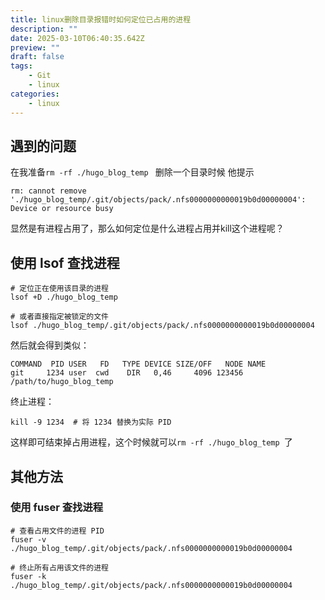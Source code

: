 ```yaml
---
title: linux删除目录报错时如何定位已占用的进程
description: ""
date: 2025-03-10T06:40:35.642Z
preview: ""
draft: false
tags:
    - Git
    - linux
categories:
    - linux
---
```

## 遇到的问题
在我准备`rm -rf ./hugo_blog_temp `  删除一个目录时候
他提示
```shell
rm: cannot remove './hugo_blog_temp/.git/objects/pack/.nfs0000000000019b0d00000004': Device or resource busy
```
显然是有进程占用了，那么如何定位是什么进程占用并kill这个进程呢？
## 使用 lsof 查找进程
```shell
# 定位正在使用该目录的进程
lsof +D ./hugo_blog_temp

# 或者直接指定被锁定的文件
lsof ./hugo_blog_temp/.git/objects/pack/.nfs0000000000019b0d00000004
```
然后就会得到类似：
```shell
COMMAND  PID USER   FD   TYPE DEVICE SIZE/OFF   NODE NAME
git     1234 user  cwd    DIR   0,46     4096 123456 /path/to/hugo_blog_temp
```
终止进程：
```shell
kill -9 1234  # 将 1234 替换为实际 PID
```
这样即可结束掉占用进程，这个时候就可以`rm -rf ./hugo_blog_temp `了
## 其他方法
### 使用 fuser 查找进程
```shell
# 查看占用文件的进程 PID
fuser -v ./hugo_blog_temp/.git/objects/pack/.nfs0000000000019b0d00000004

# 终止所有占用该文件的进程
fuser -k ./hugo_blog_temp/.git/objects/pack/.nfs0000000000019b0d00000004
```
